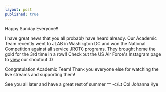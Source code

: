 ```yaml
---
layout: post
published: true
---
```

Happy Sunday Everyone!!

I have great news that you all probably have heard already.
Our Academic Team recently went to JLAB in Washington DC and won the National Competition against all service JROTC programs. They brought home the gold for the 3rd time in a row!! 
Check out the US Air Force's Instagram page to [view](https://www.instagram.com/p/BknZWTsg1Dp/?taken-by=usairforce) our shoutout :D

Congratulation Academic Team! Thank you everyone else for watching the live streams and supporting them!

See you all later and have a great rest of summer ^^
-c/Lt Col Johanna Kye
